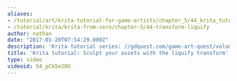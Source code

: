 ```yaml
---
aliases:
- /tutorial/art/krita-tutorial-for-game-artists/chapter_5/44_krita_tutorial_sculpt_your_assets_with_the_liquify_transform
- /tutorial/krita/krita-from-zero/chapter-5/44-transform-liquify
author: nathan
date: "2017-01-20T07:54:29.000Z"
description: 'Krita tutorial series: //gdquest.com/game-art-quest/volume-1/course-public/'
title: 'Krita tutorial: Sculpt your assets with the liquify transform'
type: video
videoid: 54_pCb5e2OU
---
```

